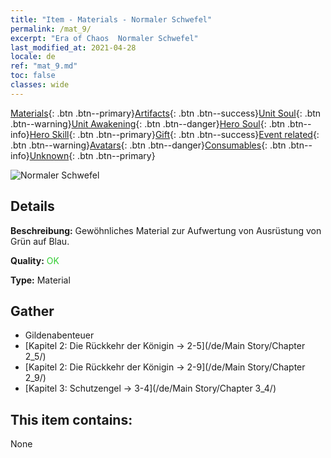 ```yaml
---
title: "Item - Materials - Normaler Schwefel"
permalink: /mat_9/
excerpt: "Era of Chaos  Normaler Schwefel"
last_modified_at: 2021-04-28
locale: de
ref: "mat_9.md"
toc: false
classes: wide
---
```

 [Materials](/ItemsDE/){: .btn .btn--primary}[Artifacts](/ItemsDE/Artifacts/){: .btn .btn--success}[Unit Soul](/ItemsDE/UnitSoul/){: .btn .btn--warning}[Unit Awakening](/ItemsDE/UnitAwakening/){: .btn .btn--danger}[Hero Soul](/ItemsDE/HeroSoul/){: .btn .btn--info}[Hero Skill](/ItemsDE/HeroSkill/){: .btn .btn--primary}[Gift](/ItemsDE/Gift/){: .btn .btn--success}[Event related](/ItemsDE/Events/){: .btn .btn--warning}[Avatars](/ItemsDE/Avatars/){: .btn .btn--danger}[Consumables](/ItemsDE/Consumables/){: .btn .btn--info}[Unknown](/ItemsDE/Unknown/){: .btn .btn--primary}

 ![Normaler Schwefel](/images/t/i_cailiao_liuhuang1.png)

## Details
 **Beschreibung:** Gewöhnliches Material zur Aufwertung von Ausrüstung von Grün auf Blau.

 **Quality:** <span style="color: #32CD32">OK</span>

 **Type:** Material

## Gather

*    Gildenabenteuer 
*    [Kapitel 2: Die Rückkehr der Königin -> 2-5](/de/Main Story/Chapter 2_5/) 
*    [Kapitel 2: Die Rückkehr der Königin -> 2-9](/de/Main Story/Chapter 2_9/) 
*    [Kapitel 3: Schutzengel -> 3-4](/de/Main Story/Chapter 3_4/) 

## This item contains:

  None

